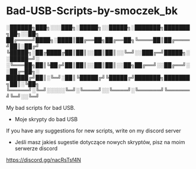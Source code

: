 # Bad-USB-Scripts-by-smoczek_bk


░██████╗███╗░░░███╗░█████╗░░█████╗░███████╗███████╗██╗░░██╗
██╔════╝████╗░████║██╔══██╗██╔══██╗╚════██║██╔════╝██║░██╔╝
╚█████╗░██╔████╔██║██║░░██║██║░░╚═╝░░███╔═╝█████╗░░█████═╝░
░╚═══██╗██║╚██╔╝██║██║░░██║██║░░██╗██╔══╝░░██╔══╝░░██╔═██╗░
██████╔╝██║░╚═╝░██║╚█████╔╝╚█████╔╝███████╗███████╗██║░╚██╗
╚═════╝░╚═╝░░░░░╚═╝░╚════╝░░╚════╝░╚══════╝╚══════╝╚═╝░░╚═╝


My bad scripts for bad USB.
- Moje skrypty do bad USB


If you have any suggestions for new scripts, write on my discord server
- Jeśli masz jakieś sugestie dotyczące nowych skryptów, pisz na moim serwerze discord


https://discord.gg/nacRsTsf4N
